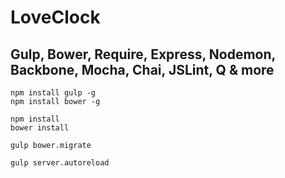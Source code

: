 LoveClock
==========

## Gulp, Bower, Require, Express, Nodemon, Backbone, Mocha, Chai, JSLint, Q & more


```
npm install gulp -g
npm install bower -g

npm install
bower install

gulp bower.migrate

gulp server.autoreload
```
